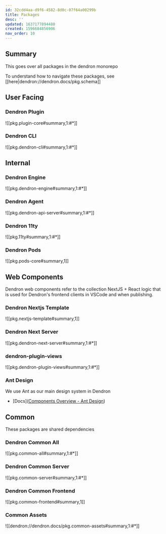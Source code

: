 ```yaml
---
id: 32cdd4aa-d9f6-4582-8d0c-07f64a00299b
title: Packages
desc: ''
updated: 1637177894480
created: 1596684856906
nav_order: 10
---
```

## Summary

This goes over all packages in the dendron monorepo

To understand how to navigate these packages, see [[here|dendron://dendron.docs/pkg.schema]]


## User Facing

### Dendron Plugin
![[pkg.plugin-core#summary,1:#*]]

### Dendron CLI
![[pkg.dendron-cli#summary,1:#*]]

## Internal

### Dendron Engine
![[pkg.dendron-engine#summary,1:#*]]

### Dendron Agent
![[pkg.dendron-api-server#summary,1:#*]]

### Dendron 11ty
![[pkg.11ty#summary,1:#*]]

### Dendron Pods
![[pkg.pods-core#summary,1]]

## Web Components
Dendron web components refer to the collection NextJS + React logic that is used for Dendron's frontend clients in VSCode and when publishing. 

### Dendron Nextjs Template
![[pkg.nextjs-template#summary,1]]

### Dendron Next Server
![[pkg.dendron-next-server#summary,1:#*]]

### dendron-plugin-views
![[pkg.dendron-plugin-views#summary,1:#*]]

### Ant Design

We use Ant as our main design system in Dendron

- [Docs]([Components Overview - Ant Design](https://ant.design/components/overview/))

## Common

These packages are shared dependencies

### Dendron Common All
![[pkg.common-all#summary,1:#*]]

### Dendron Common Server
![[pkg.common-server#summary,1:#*]]

### Dendron Common Frontend
![[pkg.common-frontend#summary,1]]

### Common Assets
![[dendron://dendron.docs/pkg.common-assets#summary,1:#*]]



<!-- ## Thematic
Some Logic is split across multiple packages. The following splits out logic by theme instead of physical package

### Markdown
![[pkg.dendron-markdown#summary,1:#*]] -->
